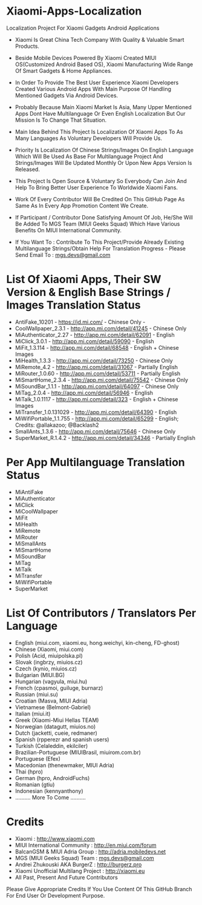 # Xiaomi-Apps-Localization
Localization Project For Xiaomi Gadgets Android Applications


- Xiaomi Is Great China Tech Company With Quality & Valuable Smart Products.
- Beside Mobile Devices Powered By Xiaomi Created MIUI OS(Customized Android Based OS), Xiaomi Manufacturing Wide Range Of Smart Gadgets & Home Appliances.
- In Order To Provide The Best User Experience Xiaomi Developers Created Various Android Apps With Main Purpose Of Handling Mentioned Gadgets Via Android Devices.


- Probably Because Main Xiaomi Market Is Asia, Many Upper Mentioned Apps Dont Have Multilanguage Or Even English Localization But Our Mission Is To Change That Situation.
- Main Idea Behind This Project Is Localization Of Xiaomi Apps To As Many Languages As Voluntary Developers Will Provide Us. 
- Priority Is Localization Of Chinese Strings/Images On English Language Which Will Be Used As Base For Multilanguage Project And Strings/Images Will Be Updated Monthly Or Upon New Apps Version Is Released.
- This Project Is Open Source & Voluntary So Everybody Can Join And Help To Bring Better User Experience To Worldwide Xiaomi Fans.
- Work Of Every Contributor Will Be Credited On This GitHub Page As Same As In Every App Promotion Content We Create.
- If Participant / Contributor Done Satisfying Amount Of Job, He/She Will Be Added To MGS Team (MIUI Geeks Squad) Which Have Various Benefits On MIUI International Community.
 
- If You Want To : Contribute To This Project/Provide Already Existing Multilanguage Strings/Obtain Help For Translation Progress - Please Send Email To : mgs.devs@gmail.com



# List Of Xiaomi Apps, Their SW Version & English Base Strings / Images Translation Status

- AntiFake_10201 - https://jd.mi.com/ - Chinese Only -
- CoolWallpaper_2.3.1 - http://app.mi.com/detail/41245 - Chinese Only
- MiAuthenticator_2.27 - http://app.mi.com/detail/62091 - English
- MiClick_3.0.1 - http://app.mi.com/detail/59090 - English
- MiFit_1.3.114 - http://app.mi.com/detail/68548 - English + Chinese Images
- MiHealth_1.3.3 - http://app.mi.com/detail/73250 - Chinese Only
- MiRemote_4.2 - http://app.mi.com/detail/31067 - Partially English
- MiRouter_1.0.60 - http://app.mi.com/detail/53711 - Partially English
- MiSmartHome_2.3.4 - http://app.mi.com/detail/75542 - Chinese Only
- MiSoundBar_1.1.1 - http://app.mi.com/detail/64097 - Chinese Only
- MiTag_2.0.4 - http://app.mi.com/detail/56946 - English
- MiTalk_1.0.1117 - http://app.mi.com/detail/323 - English + Chinese Images
- MiTransfer_1.0.131029 - http://app.mi.com/detail/64390 - English
- MiWifiPortable_1.1.755 - http://app.mi.com/detail/65299 - English; Credits: @allakazoo; @Backlash2
- SmallAnts_1.3.6 - http://app.mi.com/detail/75646 - Chinese Only
- SuperMarket_R.1.4.2 - http://app.mi.com/detail/34346 - Partially English



# Per App Multilanguage Translation Status

- MiAntiFake
- MiAuthenticator
- MiClick
- MiCoolWallpaper
- MiFit
- MiHealth
- MiRemote
- MiRouter
- MiSmallAnts
- MiSmartHome
- MiSoundBar
- MiTag
- MiTalk
- MiTransfer
- MiWifiPortable
- SuperMarket



# List Of Contributors / Translators Per Language

- English (miui.com, xiaomi.eu, hong.weichyi, kin-cheng, FD-ghost)
- Chinese (Xiaomi, miui.com)
- Polish (Acid, miuipolska.pl)
- Slovak (ingbrzy, miuios.cz)
- Czech (kynio, miuios.cz)
- Bulgarian (MIUI.BG)
- Hungarian (vagyula, miui.hu)
- French (cpasmoi, guiluge, burnarz)
- Russian (miui.su)
- Croatian (Masva, MIUI Adria)
- Vietnamese (Belmont-Gabriel)
- Italian (miui.it)
- Greek (Xiaomi-Miui Hellas TEAM)
- Norwegian (datagutt, miuios.no)
- Dutch (jacketti, cueie, redmaner)
- Spanish (rpperezr and spanish users)
- Turkish (Celaleddin, ekilciler)
- Brazilian-Portuguese (MIUIBrasil, miuirom.com.br)
- Portuguese (Efex)
- Macedonian (thenewmaker, MIUI Adria)
- Thai (hpro)
- German (hpro, AndroidFuchs)
- Romanian (gtiu)
- Indonesian (kennyanthony)
- .......... More To Come ..........




# Credits

- Xiaomi : http://www.xiaomi.com
- MIUI International Community : http://en.miui.com/forum
- BalcanGSM & MIUI Adria Group : http://adria.mobiledevs.net
- MGS (MIUI Geeks Squad) Team : mgs.devs@gmail.com
- Andrei Zhukouski AKA BurgerZ : http://burgerz.pro
- Xiaomi Unofficial Multilang Project : http://xiaomi.eu
- All Past, Present And Future Contributors

Please Give Appropriate Credits If You Use Content Of This GitHub Branch For End User Or Development Purpose.